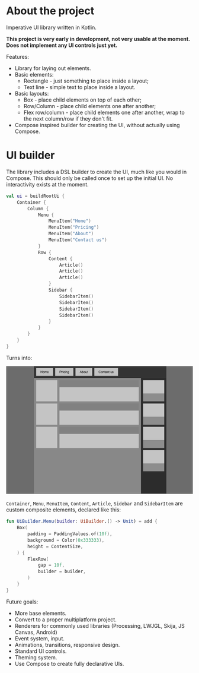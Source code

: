 

# About the project

Imperative UI library written in Kotlin. 

**This project is very early in development, not very usable at the moment. Does not implement any UI controls just yet.**

Features:

* Library for laying out elements. 
* Basic elements:
  * Rectangle - just something to place inside a layout;
  * Text line - simple text to place inside a layout.
* Basic layouts:
  * Box - place child elements on top of each other;
  * Row/Column - place child elements one after another;
  * Flex row/column  - place child elements one after another, wrap to the next column/row if they don't fit.
* Compose inspired builder for creating the UI, without actually using Compose.
  
# UI builder

The library includes a DSL builder to create the UI, much like you would in Compose. This should only be called once to set up the initial UI. No interactivity exists at the moment.

```kotlin
val ui = buildRootUi {
    Container {
        Column {
            Menu {
                MenuItem("Home")
                MenuItem("Pricing")
                MenuItem("About")
                MenuItem("Contact us")
            }
            Row {
                Content {
                    Article()
                    Article()
                    Article()
                }
                Sidebar {
                    SidebarItem()
                    SidebarItem()
                    SidebarItem()
                    SidebarItem()
                }
            }
        }
    }
}
```
Turns into:

![Demo](./assets/demo1.png)
    
`Container`, `Menu`, `MenuItem`, `Content`, `Article`, `Sidebar` and `SidebarItem` are custom composite elements, declared like this:

```kotlin
fun UiBuilder.Menu(builder: UiBuilder.() -> Unit) = add {
    Box(
        padding = PaddingValues.of(10f),
        background = Color(0x333333),
        height = ContentSize,
    ) {
        FlexRow(
            gap = 10f,
            builder = builder,
        )
    }
}
```
  
Future goals:
* More base elements.
* Convert to a proper multiplatform project.
* Renderers for commonly used libraries (Processing, LWJGL, Skija, JS Canvas, Android)
* Event system, input.
* Animations, transitions, responsive design.
* Standard UI controls.
* Theming system.
* Use Compose to create fully declarative UIs.